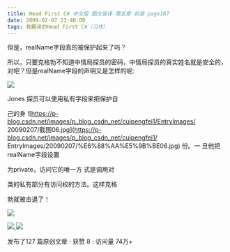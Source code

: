 ```yaml
---
title: Head First C# 中文版 图文皆译 第五章 封装 page187
date: 2009-02-07 23:40:00
tags: 我翻译的Head First C#（习作）
---
```

但是，realName字段真的被保护起来了吗？

所以，只要克格勃不知道中情局探员的密码，中情局探员的真实姓名就是安全的，对吧？但是realName字段的声明又是怎样的呢:

![](https://p-blog.csdn.net/images/p_blog_csdn_net/cuipengfei1/EntryImages/20090207/%E6%88%AA%E5%9B%BE05.jpg)

Jones  探员可以使用私有字段来把保护自

己的身  ![https://p-blog.csdn.net/images/p_blog_csdn_net/cuipengfei1/EntryImages/
20090207/截图06.jpg](https://p-blog.csdn.net/images/p_blog_csdn_net/cuipengfei1/
EntryImages/20090207/%E6%88%AA%E5%9B%BE06.jpg) 份。一  旦他把  realName字段设置

为private，访问它的唯一方  式是调用对

类的私有部分有访问权的方法。这样克格

勃就被击退了！

![](https://p-blog.csdn.net/images/p_blog_csdn_net/cuipengfei1/EntryImages/20090207/%E6%88%AA%E5%9B%BE07.jpg)



[ ![](https://profile.csdnimg.cn/5/2/5/3_cuipengfei1)
![](https://g.csdnimg.cn/static/user-reg-year/1x/11.png)
](https://blog.csdn.net/cuipengfei1)



发布了127 篇原创文章  ·  获赞 8  ·  访问量 74万+

